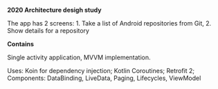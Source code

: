 **2020 Architecture desigh study**

The app has 2 screens: 1. Take a list of Android repositories from Git, 2. Show details for a repository

**Contains**

Single activity application, MVVM implementation. 

Uses: Koin for dependency injection; Kotlin Coroutines; Retrofit 2; Components: DataBinding, LiveData, Paging, Lifecycles, ViewModel
